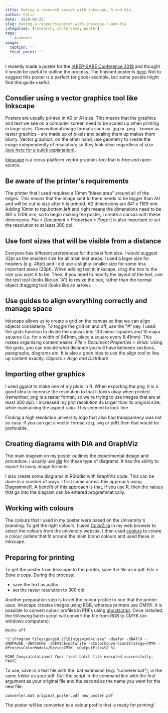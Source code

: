 ```yaml
---
title: Making a research poster with inkscape, R and dia
author: Chris
date: '2019-08-25'
slug: making-a-research-poster-with-inkscape-r-and-dia
categories: [research, conference, poster]
tags:
  - Academic
image:
  caption: ''
  focal_point: ''
---
```


I recently made a poster for the [IAREP-SABE Conference 2019](https://iarep.ucd.ie/) and thought it would be useful to outline the process. The finished poster is [here](https://blog.christopherjwilson.uk/Poster_Final_cmyk.pdf). Not to suggest this poster is a perfect (or good) example, but some people might find this guide useful.

## Consdier using a vector graphics tool like Inkscape

Posters are usually printed in A0 or A1 size. This means that the graphics and text we see on a computer screen need to be scaled up when printing in large sizes. Conventional image formats such as .jpg or .png - known as raster graphics - are made up of pixels and scaling them up makes them blurry. Vector graphics, on the other hand, use geometry to create the image independently of resolution; so they look clear regardless of size [(see here for a quick explanation)](https://guides.lib.umich.edu/c.php?g=282942&p=1885352). 

[Inkscape](https://inkscape.org/) is a cross-platform vector graphics tool that is free and open-source. 

## Be aware of the printer's requirements

The printer that I used required a 10mm "bleed area" around all of the edges. This means that the image sent to them needs to be bigger than A0 and will be cut to size after it is printed. A0 dimensions are 841 x 1189 mm. Adding 10mm to top,bottom,left and right means the dimensions need to be 861 x 1209 mm, so to begin making the poster, I create a canvas with these dimensions. *File > Document > Properties > Page* It is also important to set the resolution to at least 300 dpi.

## Use font sizes that will be visible from a distance

Everyone has different preferences for the best font size. I would suggest 32pt as the smallest size for all main text areas. I used a lager size for headers (e.g. 48pt) and I did use a slighly smaller size for some less important areas (26pt). When adding text in inkscape, drag the box to the size you want it to be. Then, if you need to modify the layout of the text, use the text tool (looks like an "A") to resize the box, rather than the normal object dragging tool (looks like an arrow).

## Use guides to align everything correctly and manage space

Inkscape allows us to create a grid on the canvas so that we can align objects consistenly. To toggle the grid on and off, use the "#" key. I used the grids function to divide the canvas into 100 minor squares and 10 major squares (i.e. for a width of 841mm, place a square every 8.41mm). This makes organising content easier: *File > Document Properties > Grids*. Using the grids, you can decide what distance you will have between sections, paragraphs, diagrams etc. It is also a good idea to use the align tool to line up content exactly: *Objects > Align and Distribute*

## Importing other graphics 

I used ggplot to make one of my plots in R. When exporting the png, it is a good idea to increase the resolution to that it looks okay when printed (remember, png is a raster format, so we're trying to use images that are at least 300 dpi). I increased my plot resolution 4x larger than its original size, while maintaining the aspect ratio. This seemed to look fine. 

Finding a high resolution university logo that also had transparency was not as easy. If you can get a vector format (e.g. svg or pdf) then that would be preferable.

## Creating diagrams with DIA and GraphViz

The main diagram on my poster outlines the experimental design and procedure. I usually use [dia](http://dia-installer.de/) for these type of diagrams. It has the ability to export to many image formats.

I also create some diagrams in RStudio with GraphViz code. This can be done in a number of ways. I first came across this approach using [DiagrammeR](https://rich-iannone.github.io/DiagrammeR/). A benefit of this approach is that, if you use R, then the values that go into the diagram can be entered programmatically.

## Working with colours

The colours that I used in my poster were based on the University's branding. To get the right colours, I used [ColorZilla](https://www.colorzilla.com/) in my web browser to select the colours from the university website. I then used [coolors](https://coolors.co) to create a colour pallete that fit around the main brand colours and used these in Inkscape.

## Preparing for printing

To get the poster from Inkscape to the printer, save the file as a pdf. *File > Save a copy*. During the process:

 - save the text as paths  
 - set the raster resolution to 300 dpi

Another preparation step is to set the colour profile to one that the printer uses. Inkscape creates images using RGB, whereas printers use CMYK. It is possible to convert colour profiles in PDFs using [ghostscript](https://www.ghostscript.com/). Once installed, the following batch script will convert the file from RGB to CMYK (on windows computers): 

    @echo off
    
    "C:\Program Files\gs\gs9.27\bin\gswin64c.exe" -dsafer -dBATCH -dNOPAUSE -dNOCACHE -sDEVICE=pdfwrite -sColorConversionStrategy=CMYK -dProcessColorModel=/DeviceCMYK -sOutputFile=%2 %1
    
    ECHO Congratulations! Your first batch file executed successfully.
    PAUSE


To use, save in a text file with the .bat extension (e.g. "converer.bat"), in the same folder as your pdf. Call the script in the command line with the first argument as your original file and the second as the name you want for the new file:

    converter.bat original_poster.pdf new_poster.pdf

The poster will be converted to a colour profile that is ready for printing!








